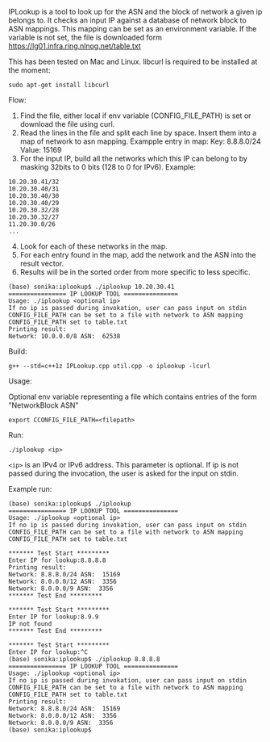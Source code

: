 IPLookup is a tool to look up for the ASN and the block of network a given ip belongs to.
It checks an input IP against a database of network block to ASN mappings.
This mapping can be set as an environment variable. If the variable is not set,
the file is downloaded form https://lg01.infra.ring.nlnog.net/table.txt

This has been tested on Mac and Linux.
libcurl is required to be installed at the moment:
```
sudo apt-get install libcurl
```

Flow:
1. Find the file, either local if env variable (CONFIG_FILE_PATH) is set or download the file using curl.
2. Read the lines in the file and split each line by space. Insert them into a map of network to asn mapping. Exampple entry in map: Key: 8.8.8.0/24 Value: 15169
3. For the input IP, build all the networks which this IP can belong to by masking 32bits to 0 bits (128 to 0 for IPv6). Example: 
```
10.20.30.41/32
10.20.30.40/31
10.20.30.40/30
10.20.30.40/29
10.20.30.32/28
10.20.30.32/27
11.20.30.0/26
...
```

4. Look for each of these networks in the map.
5. For each entry found in the map, add the network and the ASN into the result vector.
6. Results will be in the sorted order from more specific to less specific.
```
(base) sonika:iplookup$ ./iplookup 10.20.30.41
================ IP LOOKUP TOOL ===============
Usage: ./iplookup <optional ip>
If no ip is passed during invokation, user can pass input on stdin
CONFIG_FILE_PATH can be set to a file with network to ASN mapping
CONFIG_FILE_PATH set to table.txt
Printing result:
Network: 10.0.0.0/8 ASN:  62538
```


Build:
```
g++ --std=c++1z IPLookup.cpp util.cpp -o iplookup -lcurl
```

Usage:

Optional env variable representing a file which contains entries of the form "NetworkBlock ASN"

```
export CCONFIG_FILE_PATH=<filepath>
```

Run:
```
./iplookup <ip>
```

```<ip>``` is an IPv4 or IPv6 address. This parameter is optional.
If ip is not passed during the invocation, the user is asked for the input on stdin.

Example run:
```
(base) sonika:iplookup$ ./iplookup
================ IP LOOKUP TOOL ===============
Usage: ./iplookup <optional ip>
If no ip is passed during invokation, user can pass input on stdin
CONFIG_FILE_PATH can be set to a file with network to ASN mapping
CONFIG_FILE_PATH set to table.txt

******* Test Start *********
Enter IP for lookup:8.8.8.8
Printing result:
Network: 8.8.8.0/24 ASN:  15169
Network: 8.0.0.0/12 ASN:  3356
Network: 8.0.0.0/9 ASN:  3356
******* Test End *********

******* Test Start *********
Enter IP for lookup:8.9.9
IP not found
******* Test End *********

******* Test Start *********
Enter IP for lookup:^C
(base) sonika:iplookup$ ./iplookup 8.8.8.8
================ IP LOOKUP TOOL ===============
Usage: ./iplookup <optional ip>
If no ip is passed during invokation, user can pass input on stdin
CONFIG_FILE_PATH can be set to a file with network to ASN mapping
CONFIG_FILE_PATH set to table.txt
Printing result:
Network: 8.8.8.0/24 ASN:  15169
Network: 8.0.0.0/12 ASN:  3356
Network: 8.0.0.0/9 ASN:  3356
(base) sonika:iplookup$ 
```
